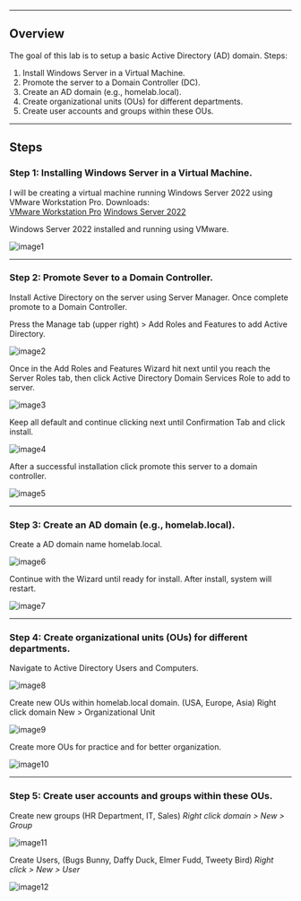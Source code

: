 ----------------
## Overview
The goal of this lab is to setup a basic Active Directory (AD) domain.
Steps: 
1. Install Windows Server in a Virtual Machine.
2. Promote the server to a Domain Controller (DC).
3. Create an AD domain (e.g., homelab.local).
4. Create organizational units (OUs) for different departments.
5. Create user accounts and groups within these OUs.

____________________
## Steps

### Step 1: Installing Windows Server in a Virtual Machine.
I will be creating a virtual machine running Windows Server 2022 using  VMware Workstation Pro. 
			Downloads:  
	[VMware Workstation Pro](https://knowledge.broadcom.com/external/article?articleNumber=368667)
	[Windows Server 2022](https://www.microsoft.com/en-us/evalcenter/download-windows-server-2022)

Windows Server 2022 installed and running using VMware.

![image1][Capture1]

_________
### Step 2: Promote Sever to a Domain Controller.
Install Active Directory on the server using Server Manager. Once complete promote to a Domain Controller.

Press the Manage tab (upper right) > Add Roles and Features to add Active Directory.

![image2][Capture2]

Once in the Add  Roles and Features Wizard hit next until you reach the Server Roles tab, then click Active Directory Domain Services Role to add to server.

![image3][Capture3]

Keep all default and continue clicking next until Confirmation Tab and click install.

![image4][Capture4]

After a successful installation click promote this server to a domain controller.

![image5][Capture5]

___________
### Step 3:  Create an AD domain (e.g., homelab.local).
Create a AD domain name homelab.local.

![image6][Capture6]

Continue with the Wizard until ready for install. After install, system will restart.

![image7][Capture7]

_________
### Step 4:  Create organizational units (OUs) for different departments.

Navigate to Active Directory Users and Computers.

![image8][Capture8]

Create new OUs within homelab.local domain. (USA, Europe, Asia)
Right click domain New > Organizational Unit

![image9][Capture9]

Create more OUs for practice and for better organization.

![image10][Capture10]

------------
### Step 5: Create user accounts and groups within these OUs.

Create new groups (HR Department, IT, Sales)
_Right click domain > New > Group_

![image11][Capture11]


Create Users, (Bugs Bunny, Daffy Duck, Elmer Fudd, Tweety Bird)
_Right click > New > User_

![image12][Capture12]

[Capture1]: https://github.com/user-attachments/assets/5b47f4b6-b3ec-4a3c-ad1d-4a559e7004e3
[Capture2]: https://github.com/user-attachments/assets/94ac4718-88f5-4eb9-8b03-5c9bb3258c32
[Capture3]: https://github.com/user-attachments/assets/2a642fe0-c64a-4dba-8d12-c8133d88aa21
[Capture4]: https://github.com/user-attachments/assets/54a2bc11-34f4-48e7-8a34-88df8afbf3ea
[Capture5]: https://github.com/user-attachments/assets/9a5115ca-dc15-4f5c-b2a5-06c80fbcb3b2
[Capture6]: https://github.com/user-attachments/assets/1adb8bc1-80c6-42ec-b4bc-5fc104893966
[Capture7]: https://github.com/user-attachments/assets/a5a515e4-d05a-4426-aede-3a3df6486e39
[Capture8]: https://github.com/user-attachments/assets/bbedb625-97ae-45ce-af10-1825f0d88df8
[Capture9]: https://github.com/user-attachments/assets/82fe98f8-1a22-4fcc-ac29-35e23be11c4d
[Capture10]: https://github.com/user-attachments/assets/5e0f2c7e-2b4f-4866-b554-96dbcb7eb1f2
[Capture11]: https://github.com/user-attachments/assets/ae263e55-71f5-41f8-89a8-bd62b7740c02
[Capture12]: https://github.com/user-attachments/assets/6d989784-a41f-44b5-a35d-8bc8a09ea92e

